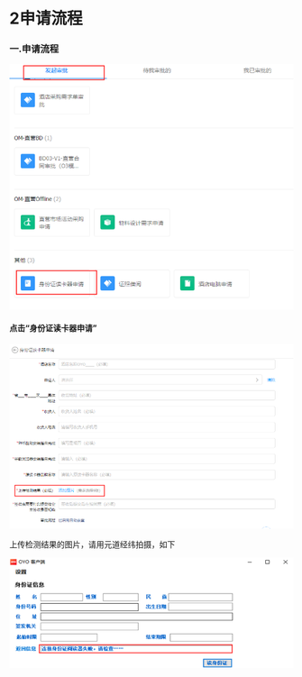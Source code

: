 # 2申请流程

### 一.申请流程

![](../../.gitbook/assets/image%20%28292%29.png)

#### 点击“身份证读卡器申请”

![](../../.gitbook/assets/image%20%28118%29.png)

上传检测结果的图片，请用元道经纬拍摄，如下

![](../../.gitbook/assets/image%20%28334%29.png)

## 

